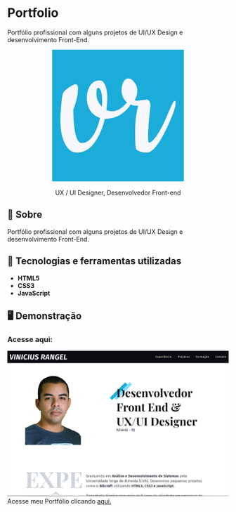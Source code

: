 # Portfolio
 Portfólio profissional com alguns projetos de UI/UX Design e desenvolvimento Front-End.

<div align="center">
 <a href="https://vinicius-rangel-dev.github.io/Portfolio/" target="_blank"><img src="https://github.com/Vinicius-Rangel-dev/Portfolio/blob/f51cbcdaf3284a9bc97c17ba3ef82052daeb0372/img/og-image.png"></a>
 <p>UX / UI Designer, Desenvolvedor Front-end</p>
</div>
 
 ## 📖 Sobre
 Portfólio profissional com alguns projetos de UI/UX Design e desenvolvimento Front-End.
 
 ## 🔧 Tecnologias e ferramentas utilizadas
- **HTML5**
- **CSS3**
- **JavaScript**

## 🖥️ Demonstração
### Acesse aqui:

<a href="https://vinicius-rangel-dev.github.io/Portfolio/" target="_blank"><img src="https://github.com/Vinicius-Rangel-dev/Portfolio/blob/a21b26cb8a86d0840b6729cd9272e44758d217fe/cover.png"></a>
Acesse meu Portfólio clicando <a href="https://vinicius-rangel-dev.github.io/Portfolio/" target="_blank">aqui.</a>
